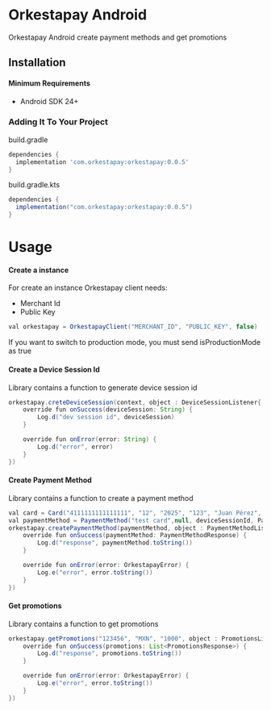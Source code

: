 # Orkestapay Android 

Orkestapay Android create payment methods and get promotions

## Installation

#### Minimum Requirements

- Android SDK 24+

### Adding It To Your Project

build.gradle
```groovy
dependencies {
  implementation 'com.orkestapay:orkestapay:0.0.5'
}
```

build.gradle.kts
```groovy
dependencies {
  implementation("com.orkestapay:orkestapay:0.0.5")
}
```

# Usage

#### Create a instance 

For create an instance Orkestapay client needs:
- Merchant Id
- Public Key

```groovy
val orkestapay = OrkestapayClient("MERCHANT_ID", "PUBLIC_KEY", false)

```

If you want to switch to production mode, you must send isProductionMode as true


#### Create a Device Session Id

Library contains a function to generate device session id

```groovy
orkestapay.creteDeviceSession(context, object : DeviceSessionListener{
    override fun onSuccess(deviceSession: String) {
        Log.d("dev session id", deviceSession)
    }

    override fun onError(error: String) {
        Log.d("error", error)
    }
})
```

#### Create Payment Method

Library contains a function to create a payment method

```groovy
val card = Card("4111111111111111", "12", "2025", "123", "Juan Pérez", true)
val paymentMethod = PaymentMethod("test card",null, deviceSessionId, PaymentMethodType.CARD, card)
orkestapay.createPaymentMethod(paymentMethod, object : PaymentMethodListener {
    override fun onSuccess(paymentMethod: PaymentMethodResponse) {
        Log.d("response", paymentMethod.toString())
    }

    override fun onError(error: OrkestapayError) {
        Log.e("error", error.toString())
    }
})
```

#### Get promotions

Library contains a function to get promotions

```groovy
orkestapay.getPromotions("123456", "MXN", "1000", object : PromotionsListener{
    override fun onSuccess(promotions: List<PromotionsResponse>) {
        Log.d("response", promotions.toString())
    }

    override fun onError(error: OrkestapayError) {
        Log.e("error", error.toString())
    }
})
```
